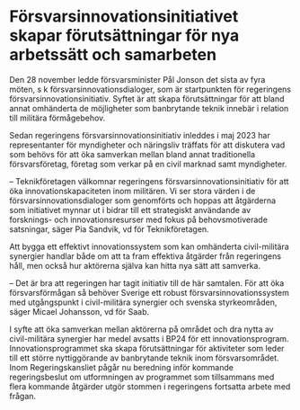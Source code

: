# Försvarsinnovationsinitiativet skapar förutsättningar för nya arbetssätt och samarbeten

Den 28 november ledde försvarsminister Pål Jonson det sista av fyra möten, s k försvarsinnovationsdialoger, som är startpunkten för regeringens försvarsinnovationsinitiativ. Syftet är att skapa förutsättningar för att bland annat omhänderta de möjligheter som banbrytande teknik innebär i relation till militära förmågebehov.


Sedan regeringens försvarsinnovationsinitiativ inleddes i maj 2023 har representanter för myndigheter och näringsliv träffats för att diskutera vad som behövs för att öka samverkan mellan bland annat traditionella försvarsföretag, företag som verkar på en civil marknad samt myndigheter.

– Teknikföretagen välkomnar regeringens försvarsinnovationsinitiativ för att öka innovationskapaciteten inom militären. Vi ser stora värden i de försvarsinnovationsdialoger som genomförts och hoppas att åtgärderna som initiativet mynnar ut i bidrar till ett strategiskt användande av forsknings\- och innovationsresurser med fokus på behovsmotiverade satsningar, säger Pia Sandvik, vd för Teknikföretagen.

Att bygga ett effektivt innovationssystem som kan omhänderta civil\-militära synergier handlar både om att ta fram effektiva åtgärder från regeringens håll, men också hur aktörerna själva kan hitta nya sätt att samverka.

– Det är bra att regeringen har tagit initiativ till de här samtalen. För att öka försvarsförmågan så behöver Sverige ett robust försvarsinnovationssystem med utgångspunkt i civil\-militära synergier och svenska styrkeområden, säger Micael Johansson, vd för Saab.

I syfte att öka samverkan mellan aktörerna på området och dra nytta av civil\-militära synergier har medel avsatts i BP24 för ett innovationsprogram. Innovationsprogrammet ska skapa förutsättningar för aktiviteter som leder till ett större nyttiggörande av banbrytande teknik inom försvarsområdet. Inom Regeringskansliet pågår nu beredning inför kommande regeringsbeslut om utformningen av programmet som tillsammans med flera kommande åtgärder utgör stommen i regeringens fortsatta arbete med frågan.

